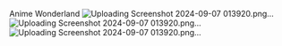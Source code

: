 Anime Wonderland 
![Uploading Screenshot 2024-09-07 013920.png…]()
![Uploading Screenshot 2024-09-07 013920.png…]()
![Uploading Screenshot 2024-09-07 013920.png…]()
